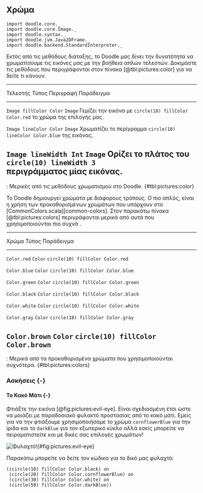 ## Χρώμα

```tut:invisible
import doodle.core._
import doodle.core.Image._
import doodle.syntax._
import doodle.jvm.Java2DFrame._
import doodle.backend.StandardInterpreter._
```

Εκτός από τις μεθόδους διάταξης, το Doodle μας δίνει την δυνατότητα να χρωματίσουμε τις εικόνες μας με την βοήθεια απλών τελεστών. Δοκιμάστε τις μεθόδους που περιγράφονται στον πίνακα [@tbl:pictures:color] για να δείτε τι κάνουν.

---------------------------------------------------------------------------------------------
Τελεστής                Τύπος   Περιγραφή                   Παράδειγμα
----------------------- ------- --------------------------- ---------------------------------
`Image fillColor Color` `Image` Γεμίζει την εικόνα με       `circle(10) fillColor Color.red` 
                                το χρώμα της επιλογής μας.

`Image lineColor Color` `Image` Χρωματίζει το περίγραμμα    `circle(10) lineColor Color.blue`
                                της εικόνας.

`Image lineWidth Int`   `Image` Ορίζει το πλάτος του        `circle(10) lineWidth 3`         
                                περιγράμματος μίας εικόνας.
---------------------------------------------------------------------------------------------

: Μερικές από τις μεθόδους χρωματισμού στο Doodle. {#tbl:pictures:color}

Το Doodle δημιουργεί χρώματα με διάφορους τρόπους.
Ο πιο απλός, είναι η χρήση των προκαθορισμένων χρωμάτων που υπάρχουν στο [CommonColors.scala][common-colors].
Στον παρακάτω πίνακα [@tbl:pictures:colors] περιγράφονται μερικά από αυτά που χρησιμοποιούνται πιο συχνά .

------------------------------------------------------------------
Χρώμα                   Τύπος   Παράδειγμα
----------------------- ------- ----------------------------------
`Color.red`             `Color` `circle(10) fillColor Color.red`  

`Color.blue`            `Color` `circle(10) fillColor Color.blue` 

`Color.green`           `Color` `circle(10) fillColor Color.green`

`Color.black`           `Color` `circle(10) fillColor Color.black`

`Color.white`           `Color` `circle(10) fillColor Color.white`

`Color.gray`            `Color` `circle(10) fillColor Color.gray` 

`Color.brown`           `Color` `circle(10) fillColor Color.brown`
------------------------------------------------------------------

: Μερικά από τα προκαθορισμένα χρώματα που χρησιμοποιούνται συχνότερα. {#tbl:pictures:colors}

### Ασκήσεις {-}

#### Το Κακό Μάτι {-}

Φτιάξτε την εικόνα [@fig:pictures:evil-eye]. Είναι σχεδιασμένη έτσι ώστε να μοιάζει με παραδοσιακό φυλακτό προστασίας από το κακό μάτι. Εμείς για να την φτιάξουμε χρησιμοποιήσαμε το χρώμα `cornflowerBlue` για την ίριδα και το `darkBlue` για τον εξωτερικό κύκλο αλλά εσείς μπορείτε να πειραματιστείτε και με δικές σας επιλογές χρωμάτων!

![Φυλαχτό!](src/pages/pictures/evil-eye.pdf+svg){#fig:pictures:evil-eye}

<div class="solution">
Παρακάτω μπορείτε να δείτε τον κώδικα για το δικό μας φυλαχτό:

```tut:book
((circle(10) fillColor Color.black) on
 (circle(20) fillColor Color.cornflowerBlue) on
 (circle(30) fillColor Color.white) on
 (circle(50) fillColor Color.darkBlue))
```
</div>
